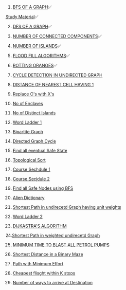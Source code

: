 1. [BFS OF A GRAPH](https://www.geeksforgeeks.org/breadth-first-search-or-bfs-for-a-graph/)✅

[Study Material](https://takeuforward.org/graph/breadth-first-search-bfs-level-order-traversal/
)✅

2. [DFS OF A GRAPH](https://www.geeksforgeeks.org/problems/depth-first-traversal-for-a-graph/1?itm_source=geeksforgeeks&itm_medium=article&itm_campaign=practice_card)✅

3. [NUMBER OF CONNECTED COMPONENTS](https://www.geeksforgeeks.org/problems/number-of-provinces/1?itm_source=geeksforgeeks&itm_medium=article&itm_campaign=practice_card)✅

4. [NUMBER OF ISLANDS](https://leetcode.com/problems/number-of-islands/)✅

5. [FLOOD FILL ALGORITHMS](https://www.geeksforgeeks.org/problems/flood-fill-algorithm1856/1?utm_source=youtube&utm_medium=collab_striver_ytdescription&utm_campaign=flood-fill-algorithm)✅

6. [ROTTING ORANGES](https://leetcode.com/problems/rotting-oranges/description/)✅

7. [CYCLE DETECTION IN UNDIRECTED GRAPH](https://www.geeksforgeeks.org/problems/detect-cycle-in-an-undirected-graph/1?utm_source=youtube&utm_medium=collab_striver_ytdescription&utm_campaign=detect-cycle-in-an-undirected-graph)

8. [DISTANCE OF NEAREST CELL HAVING 1](https://www.geeksforgeeks.org/problems/distance-of-nearest-cell-having-1-1587115620/1?utm_source=youtube&utm_medium=collab_striver_ytdescription&utm_campaign=distance-of-nearest-cell-having-1)
   
9. [Replace O's with X's](https://www.geeksforgeeks.org/problems/replace-os-with-xs0052/1?utm_source=youtube&utm_medium=collab_striver_ytdescription&utm_campaign=replace-os-with-xs)

10. [No of Enclaves](https://www.geeksforgeeks.org/problems/number-of-enclaves/0)

11. [No of Distinct Islands](https://www.geeksforgeeks.org/problems/number-of-distinct-islands/1?utm_source=youtube&utm_medium=collab_striver_ytdescription&utm_campaign=number-of-distinct-islands)

12. [Word Ladder 1](https://leetcode.com/problems/word-ladder/)

13. [Bipartite Graph](https://www.geeksforgeeks.org/problems/bipartite-graph/1?utm_source=youtube&utm_medium=collab_striver_ytdescription&utm_campaign=bipartite-graph)

14. [Directed Graph Cycle](https://www.geeksforgeeks.org/problems/detect-cycle-in-a-directed-graph/1?utm_source=youtube&utm_medium=collab_striver_ytdescription&utm_campaign=detect-cycle-in-a-directed-graph)

15. [Find all eventual Safe State](https://github.com/manikanth02/DSA/blob/main/GRAPH/15.%20Find%20all%20Eventual%20Safe%20State.md)

16. [Topological Sort](https://www.geeksforgeeks.org/problems/topological-sort/1?utm_source=youtube&utm_medium=collab_striver_ytdescription&utm_campaign=topological-sort)

17. [Course Sechdule 1](https://www.geeksforgeeks.org/problems/prerequisite-tasks/1?utm_source=youtube&utm_medium=collab_striver_ytdescription&utm_campaign=prerequisite-tasks)

18. [Course Secjdule 2](https://www.geeksforgeeks.org/problems/course-schedule/1?utm_source=youtube&utm_medium=collab_striver_ytdescription&utm_campaign=course-schedule)

19. [Find all Safe Nodes using BFS](https://www.geeksforgeeks.org/problems/eventual-safe-states/1?utm_source=youtube&utm_medium=collab_striver_ytdescription&utm_campaign=eventual-safe-states)

20. [Alien Dictionary](https://www.geeksforgeeks.org/problems/alien-dictionary/1?utm_source=youtube&utm_medium=collab_striver_ytdescription&utm_campaign=alien-dictionary)

21. [Shortest Path in undirecetd Graph having unit weights](https://www.geeksforgeeks.org/problems/shortest-path-in-undirected-graph-having-unit-distance/1?utm_source=youtube&utm_medium=collab_striver_ytdescription&utm_campaign=shortest-path-in-undirected-graph-having-unit-distance)

22. [Word Ladder 2](https://www.geeksforgeeks.org/problems/word-ladder-ii/1?utm_source=youtube&utm_medium=collab_striver_ytdescription&utm_campaign=word-ladder-ii)


23. [DIJKASTRA'S ALGORITHM](https://www.geeksforgeeks.org/problems/implementing-dijkstra-set-1-adjacency-matrix/1?utm_source=youtube&utm_medium=collab_striver_ytdescription&utm_campaign=implementing-dijkstra-set-1-adjacency-matrix)

24.[Shortest Path in weighted undirecetd Graph](https://www.geeksforgeeks.org/problems/shortest-path-in-weighted-undirected-graph/1?utm_source=youtube&utm_medium=collab_striver_ytdescription&utm_campaign=shortest-path-in-weighted-undirected-graph)

25. [MINIMUM TIME TO BLAST ALL PETROL PUMPS](https://leetcode.com/problems/gas-station/description/)

26. [Shortest Distance in a  Binary Maze](https://www.geeksforgeeks.org/problems/shortest-path-in-a-binary-maze-1655453161/1?utm_source=youtube&utm_medium=collab_striver_ytdescription&utm_campaign=shortest-path-in-a-binary-maze)

27. [Path with Minimum Effort](https://www.geeksforgeeks.org/problems/path-with-minimum-effort/1?utm_source=youtube&utm_medium=collab_striver_ytdescription&utm_campaign=path-with-minimum-effort)

28. [Cheapest flisght within K stops](https://leetcode.com/problems/cheapest-flights-within-k-stops/description/)

29. [Number of ways to arrive at Destination](https://www.geeksforgeeks.org/problems/number-of-ways-to-arrive-at-destination/1?utm_source=youtube&utm_medium=collab_striver_ytdescription&utm_campaign=%2Fnumber-of-ways-to-arrive-at-destination)
